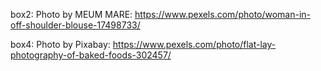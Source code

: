 box2: Photo by MEUM MARE: https://www.pexels.com/photo/woman-in-off-shoulder-blouse-17498733/

box4: Photo by Pixabay: https://www.pexels.com/photo/flat-lay-photography-of-baked-foods-302457/